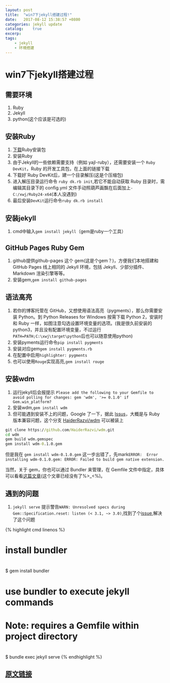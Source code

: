 ```yaml
---
layout: post
title:  "win7下jekyll搭建过程!"
date:   2017-08-12 15:38:57 +0800
categories: jekyll update
catalog:    true
excerp: 
tags:
    - jekyll
    - 环境搭建
---
```

# win7下jekyll搭建过程

## 需要环境

1. Ruby
1. Jekyll
1. python(这个应该是可选的)

## 安装Ruby

1. [下载](https://rubyinstaller.org/downloads/ "点击进入页面")Ruby安装包
1. 安装Ruby
1. 由于Jekyll的一些依赖需要支持（例如 yajl-ruby），还需要安装一个 `Ruby DevKit`，Ruby 的开发工具包，在上面的链接下载
1. 下载好`Ruby DevKit后，建一个目录解压(这是个压缩包)
1. 进入解压目录运行命令 `ruby dk.rb init`,若它不能自动获取 Ruby 目录时，需编辑其目录下的 config.yml 文件手动照葫芦画飘在后面加上`- C:/xwj/Ruby24-x64`(本人没遇到)
1. 最后安装`DevKit`运行命令`ruby dk.rb install`

## 安装jekyll

1. cmd中输入`gem install jekyll`（gem是ruby一个工具）

## GitHub Pages Ruby Gem

1. github提供github-pages 这个 gem(这是个gem？)，方便我们本地搭建和 GitHub Pages 线上相同的 Jekyll 环境，包括 Jekyll、少部分插件、Markdown 渲染引擎等等。
1. 安装gem,`gem install github-pages`

## 语法高亮

1. 若你的博客托管在 GitHub，又想使用语法高亮（pygments），那么你需要安装 Python。到 Python Releases for Windows 按需下载 Python 2，安装时和 Ruby 一样，如图注意勾选设置环境变量的选项。(我是很久前安装的python3，并且没有配置环境变量，不过运行`PATH=PATH;C:\xwj\target\python`后也可以随意使用python)
1. 安装pyments运行命令`pip install pygments`
1. 安装对应gem`gem install pygments.rb`
1. 在配置中启用`highlighter: pygments`
1. 也可以使用`Rouge`实现高亮,`gem install rouge`

## 安装wdm

1. 运行jekyll后会报提示 `Please add the following to your Gemfile to avoid polling for changes:
  gem 'wdm', '>= 0.1.0' if Gem.win_platform?`
1. 安装wdm,`gem install wdm`
1. 但可能遇到安装不上的问题，Google 了一下，据此 [Issus](https://github.com/Maher4Ever/wdm/issues/18)，大概是与 Ruby 版本兼容问题，这个分支 [HaiderRazvi/wdm](https://github.com/HaiderRazvi/wdm) 可以被装上

~~~cmd
git clone https://github.com/HaiderRazvi/wdm.git
cd wdm
gem build wdm.gemspec
gem install wdm-0.1.0.gem
~~~

但是我在 `gem install wdm-0.1.0.gem` 这一步出错了，先mark`ERROR:  Error installing wdm-0.1.0.gem:
        ERROR: Failed to build gem native extension.`

当然，关于 gem，你也可以通过 Bundler 来管理，在 Gemfile 文件中指定，具体可以看看[这篇文章](http://blog.leanote.com/post/551ab4c438f41114e80014af)(这个文章已经没有了%>_<%)。

## 遇到的问题

1. `jekyll serve` 提示警告`WARN: Unresolved specs during Gem::Specification.reset:
      listen (< 3.1, ~> 3.0)`,找到了个[issue](https://github.com/jekyll/jekyll/issues/5675),解决了这个问题

{% highlight cmd linenos  %}
# install bundler
#
$ gem install bundler

# use bundler to execute jekyll commands
# Note: requires a Gemfile within project directory
#
$ bundle exec jekyll serve
{% endhighlight %}


## [原文链接](http://blog.fooleap.org/run-jekyll-on-windows.html)